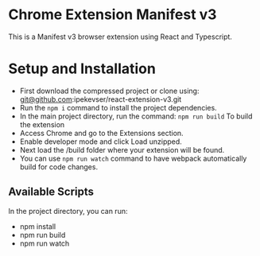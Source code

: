 # Chrome Extension Manifest v3

This is a Manifest v3 browser extension using React and Typescript.

# Setup and Installation

-   First download the compressed project or clone using: git@github.com:ipekevser/react-extension-v3.git
-   Run the `npm i` command to install the project dependencies.
-   In the main project directory, run the command: `npm run build` To build the extension 
-   Access Chrome and go to the Extensions section.
-   Enable developer mode and click Load unzipped.
-   Next load the /build folder where your extension will be found.
-   You can use `npm run watch` command to have webpack automatically build for code changes.

## Available Scripts

In the project directory, you can run:

- npm install
- npm run build
- npm run watch

